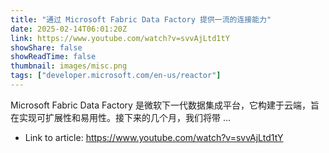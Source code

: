 ```yaml
---
title: "通过 Microsoft Fabric Data Factory 提供一流的连接能力"
date: 2025-02-14T06:01:20Z
link: https://www.youtube.com/watch?v=svvAjLtd1tY
showShare: false
showReadTime: false
thumbnail: images/misc.png
tags: ["developer.microsoft.com/en-us/reactor"]
---
```

Microsoft Fabric Data Factory 是微软下一代数据集成平台，它构建于云端，旨在实现可扩展性和易用性。接下来的几个月，我们将带 ...

- Link to article: https://www.youtube.com/watch?v=svvAjLtd1tY